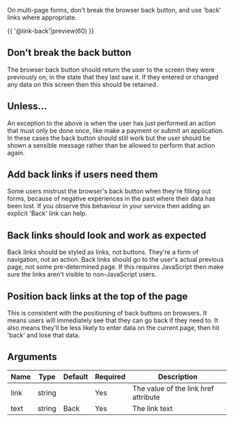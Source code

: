 On multi-page forms, don't break the browser back button, and use 'back' links where appropriate.

{{ '@link-back'|preview(60) }}

## Don't break the back button
The browser back button should return the user to the screen they were previously on, in the state that they last saw it. If they entered or changed any data on this screen then this should be retained.

## Unless...
An exception to the above is when the user has just performed an action that must only be done once, like make a payment or submit an application. In these cases the back button should still work but the user should be shown a sensible message rather than be allowed to perform that action again.

## Add back links if users need them
Some users mistrust the browser's back button when they're filling out forms, because of negative experiences in the past where their data has been lost. If you observe this behaviour in your service then adding an explicit 'Back' link can help.

## Back links should look and work as expected
Back links should be styled as links, not buttons. They're a form of navigation, not an action.
Back links should go to the user's actual previous page, not some pre-determined page. If this requires JavaScript then make sure the links aren't visible to non-JavaScript users.

## Position back links at the top of the page
This is consistent with the positioning of back buttons on browsers. It means users will immediately see that they can go back if they need to. It also means they'll be less likely to enter data on the current page, then hit 'back' and lose that data.

## Arguments

| Name  | Type    | Default | Required  | Description                                           
|---    |---      |---      |---        |---    
| link  | string  |         | Yes       | The value of the link href attribute   
| text  | string  | Back    | Yes       | The link text
